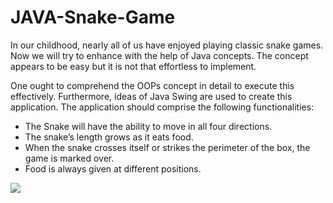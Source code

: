 # JAVA-Snake-Game
In our childhood, nearly all of us have enjoyed playing classic snake games. Now we will try to enhance with the help of Java concepts. The concept appears to be easy but it is not that effortless to implement.

One ought to comprehend the OOPs concept in detail to execute this effectively. Furthermore, ideas of Java Swing are used to create this application. The application should comprise the following functionalities:

- The Snake will have the ability to move in all four directions.
- The snake’s length grows as it eats food.
- When the snake crosses itself or strikes the perimeter of the box, the game is marked over.
- Food is always given at different positions.

<img src ="https://i.stack.imgur.com/ZHElb.png">
